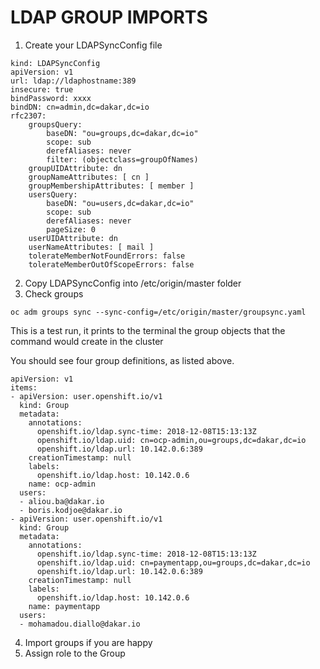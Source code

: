 # LDAP GROUP IMPORTS

1. Create your LDAPSyncConfig file

```
kind: LDAPSyncConfig
apiVersion: v1
url: ldap://ldaphostname:389
insecure: true
bindPassword: xxxx
bindDN: cn=admin,dc=dakar,dc=io
rfc2307:
    groupsQuery:
        baseDN: "ou=groups,dc=dakar,dc=io"
        scope: sub
        derefAliases: never
        filter: (objectclass=groupOfNames)
    groupUIDAttribute: dn
    groupNameAttributes: [ cn ]
    groupMembershipAttributes: [ member ]
    usersQuery:
        baseDN: "ou=users,dc=dakar,dc=io"
        scope: sub
        derefAliases: never
        pageSize: 0
    userUIDAttribute: dn
    userNameAttributes: [ mail ]
    tolerateMemberNotFoundErrors: false
    tolerateMemberOutOfScopeErrors: false
```
2. Copy LDAPSyncConfig into  /etc/origin/master folder
3. Check groups
```
oc adm groups sync --sync-config=/etc/origin/master/groupsync.yaml
```

This is a test run, it prints to the terminal the group objects that the command would create in the cluster

You should see four group definitions, as listed above.

```
apiVersion: v1
items:
- apiVersion: user.openshift.io/v1
  kind: Group
  metadata:
    annotations:
      openshift.io/ldap.sync-time: 2018-12-08T15:13:13Z
      openshift.io/ldap.uid: cn=ocp-admin,ou=groups,dc=dakar,dc=io
      openshift.io/ldap.url: 10.142.0.6:389
    creationTimestamp: null
    labels:
      openshift.io/ldap.host: 10.142.0.6
    name: ocp-admin
  users:
  - aliou.ba@dakar.io
  - boris.kodjoe@dakar.io
- apiVersion: user.openshift.io/v1
  kind: Group
  metadata:
    annotations:
      openshift.io/ldap.sync-time: 2018-12-08T15:13:13Z
      openshift.io/ldap.uid: cn=paymentapp,ou=groups,dc=dakar,dc=io
      openshift.io/ldap.url: 10.142.0.6:389
    creationTimestamp: null
    labels:
      openshift.io/ldap.host: 10.142.0.6
    name: paymentapp
  users:
  - mohamadou.diallo@dakar.io

```

4. Import groups if you are happy
5. Assign role to the Group

